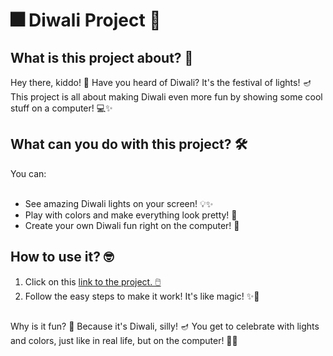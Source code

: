 <h1> 🎆 Diwali Project 🎇 </h1>

<h2> What is this project about? 🤔 </h2>
Hey there, kiddo! 🎉 Have you heard of Diwali? It's the festival of lights! 🪔 This project is all about making Diwali even more fun by showing some cool stuff on a computer! 💻✨


<h2>What can you do with this project? 🛠️</h2>
You can:
<br>
<br>

<ul>
<li>See amazing Diwali lights on your screen! 💡✨</li>
<li>Play with colors and make everything look pretty! 🌈</li>
<li>Create your own Diwali fun right on the computer! 🎨</li>
</ul>
<h2>How to use it? 🤓</h2>
<ol>
<li>Click on this <a href=''https://github.com/RisuMahato/Diwali-project>link to the project. 🖱️</a> </li>
<li>Follow the easy steps to make it work! It's like magic! ✨🎩</li>
</ol>
<h2></h2>Why is it fun? 🎉</h2>
Because it's Diwali, silly! 🪔 You get to celebrate with lights and colors, just like in real life, but on the computer! 🌟🎆

